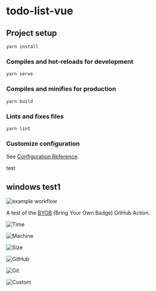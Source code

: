 # todo-list-vue 

## Project setup
```
yarn install
```

### Compiles and hot-reloads for development
```
yarn serve
```

### Compiles and minifies for production
```
yarn build
```

### Lints and fixes files
```
yarn lint
```

### Customize configuration
See [Configuration Reference](https://cli.vuejs.org/config/).

test



## windows test1
![example workflow](https://github.com/iewihc/todo-list/actions/workflows/main.yml/badge.svg)

A test of the [BYOB](https://github.com/RubbaBoy/BYOB) (Bring Your Own Badge) GitHub Action.

![Time](https://byob.yarr.is/iewihc/todo-list/time)

![Machine](https://byob.yarr.is/iewihc/todo-list/machine)

![Size](https://byob.yarr.is/iewihc/todo-list/size)

![GitHub](https://byob.yarr.is/iewihc/todo-list/github)

![Git](https://byob.yarr.is/iewihc/todo-list/git)

![Custom](https://byob.yarr.is/iewihc/todo-list/custom)
